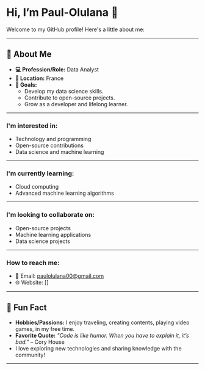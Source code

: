 # Hi, I’m Paul-Olulana 👋
Welcome to my GitHub profile! Here's a little about me:

---

## 🌟 About Me
- **💻 Profession/Role:** Data Analyst  
- **📍 Location:** France
- **🎯 Goals:** 
  - Develop my data science skills.
  - Contribute to open-source projects.
  - Grow as a developer and lifelong learner.

---

### I'm interested in:
- Technology and programming
- Open-source contributions
- Data science and machine learning


---

### I'm currently learning:
- Cloud computing
- Advanced machine learning algorithms

---

### I'm looking to collaborate on:
- Open-source projects
- Machine learning applications
- Data science projects

---

### How to reach me:
- 📧 Email: [paulolulana00@gmail.com](mailto:paulolulana00@gmail.com)
- 🌐 Website: []

---

## 🎉 Fun Fact
- **Hobbies/Passions:** I enjoy traveling, creating contents, playing video games, in my free time.
- **Favorite Quote:** _"Code is like humor. When you have to explain it, it’s bad."_ – Cory House
- I love exploring new technologies and sharing knowledge with the community!

---


